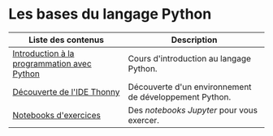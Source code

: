 # Les bases du langage Python

| Liste des contenus                           | Description                         |
| -------------------------------------------- | ----------------------------------- |
| [Introduction à la programmation avec Python](cours.md) | Cours d'introduction au langage Python. |
| [Découverte de l'IDE Thonny](thonny.md) | Découverte d'un environnement de développement Python. |
| [Notebooks d'exercices](notebooks.md) | Des *notebooks Jupyter* pour vous exercer. |